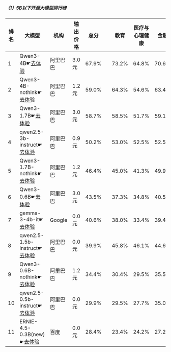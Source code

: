 ##### （1）5B以下开源大模型排行榜
|排名|大模型|机构|输出价格|总分| |教育|医疗与心理健康|金融|法律与行政公务|推理与数学计算|语言与指令遵从|
|---|-----|---|-------|---|-|---|-----------|----|-----------|------------|-----------|
|1|Qwen3-4B☛[去体验](https://nonelinear.com/static/modelcompare.html?type=open-source)|阿里巴巴|3.0元|67.9%| |        73.2%|64.8%|70.6%|        53.0%|69.4%|76.2%|
|2|Qwen3-4B-nothink☛[去体验](https://nonelinear.com/static/modelcompare.html?type=open-source)|阿里巴巴|1.2元|59.0%| |        64.3%|54.6%|63.4%|        39.0%|60.6%|71.8%|
|3|Qwen3-1.7B☛[去体验](https://nonelinear.com/static/modelcompare.html?type=open-source)|阿里巴巴|3.0元|58.7%| |        58.5%|51.7%|59.1%|        46.0%|64.1%|73.0%|
|4|qwen2.5-3b-instruct☛[去体验](https://nonelinear.com/static/modelcompare.html?type=open-source)|阿里巴巴|0.9元|50.2%| |        53.0%|52.5%|52.5%|        37.4%|42.8%|63.0%|
|5|Qwen3-1.7B-nothink☛[去体验](https://nonelinear.com/static/modelcompare.html?type=open-source)|阿里巴巴|1.2元|46.4%| |        45.0%|41.3%|49.9%|        22.0%|50.9%|69.2%|
|6|Qwen3-0.6B☛[去体验](https://nonelinear.com/static/modelcompare.html?type=open-source)|阿里巴巴|3.0元|43.5%| |        37.3%|34.8%|40.5%|        30.7%|51.2%|66.9%|
|7|gemma-3-4b-it☛[去体验](https://nonelinear.com/static/modelcompare.html?type=open-source)|Google|0.0元|40.6%| |        38.0%|33.4%|39.4%|        28.5%|49.5%|54.6%|
|8|qwen2.5-1.5b-instruct☛[去体验](https://nonelinear.com/static/modelcompare.html?type=open-source)|阿里巴巴|0.0元|39.9%| |        45.8%|46.1%|44.6%|        27.2%|28.4%|47.2%|
|9|Qwen3-0.6B-nothink☛[去体验](https://nonelinear.com/static/modelcompare.html?type=open-source)|阿里巴巴|1.2元|34.4%| |        30.4%|29.5%|35.5%|        27.0%|32.1%|52.1%|
|10|qwen2.5-0.5b-instruct☛[去体验](https://nonelinear.com/static/modelcompare.html?type=open-source)|阿里巴巴|0.0元|29.9%| |        29.5%|27.7%|35.0%|        21.9%|26.9%|38.4%|
|11|ERNIE-4.5-0.3B(new)☛[去体验](https://nonelinear.com/static/modelcompare.html?type=open-source)|百度|0.0元|28.4%| |        23.4%|24.2%|27.2%|        29.0%|23.4%|43.2%|
    
